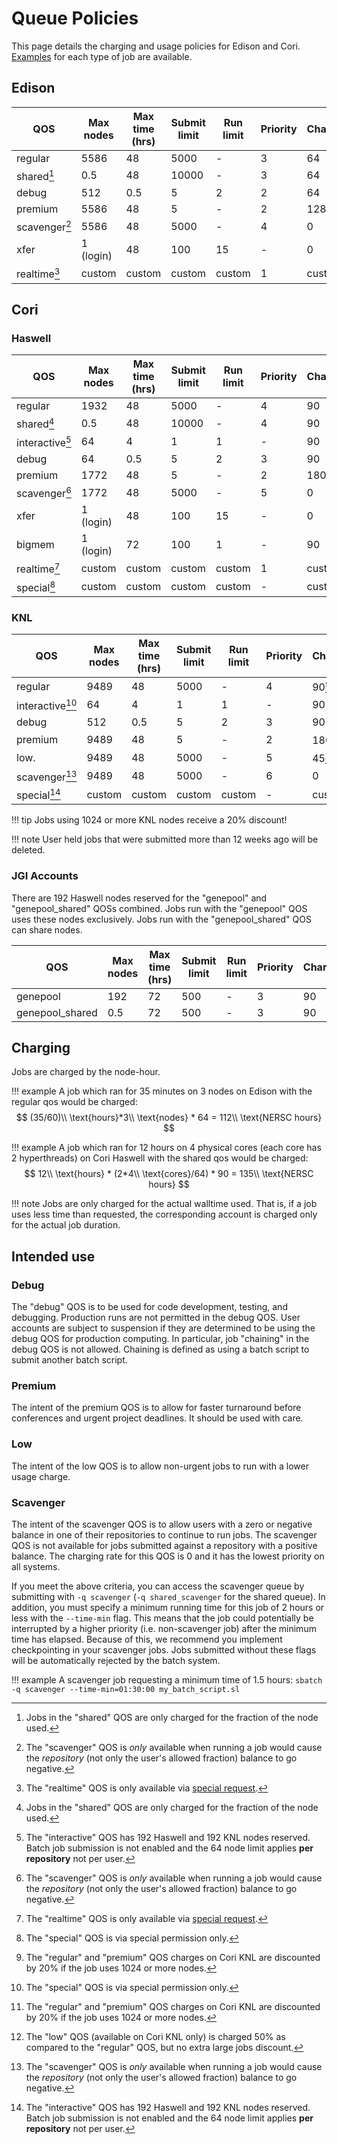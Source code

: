 # Queue Policies

This page details the charging and usage policies for Edison and
Cori. [Examples](examples/index.md) for each type of job are available.

## Edison

| QOS           | Max nodes | Max time (hrs) | Submit limit | Run limit | Priority | Charge |
|---------------|-----------|----------------|--------------|-----------|----------|--------|
| regular       | 5586      | 48             | 5000         | -         | 3        | 64     |
| shared[^1]    | 0.5       | 48             | 10000        | -         | 3        | 64     |
| debug         | 512       | 0.5            | 5            | 2         | 2        | 64     |
| premium       | 5586      | 48             | 5            | -         | 2        | 128    |
| scavenger[^2] | 5586      | 48             | 5000         | -         | 4        | 0      |
| xfer          | 1 (login) | 48             | 100          | 15        | -        | 0      |
| realtime[^3]  | custom    | custom         | custom       | custom    | 1        | custom |

## Cori

### Haswell

| QOS             | Max nodes | Max time (hrs) | Submit limit | Run limit | Priority | Charge |
|-----------------|-----------|----------------|--------------|-----------|----------|--------|
| regular         | 1932      | 48             | 5000         | -         | 4        | 90     |
| shared[^1]      | 0.5       | 48             | 10000        | -         | 4        | 90     |
| interactive[^4] | 64        | 4              | 1            | 1         | -        | 90     |
| debug           | 64        | 0.5            | 5            | 2         | 3        | 90     |
| premium         | 1772      | 48             | 5            | -         | 2        | 180    |
| scavenger[^2]   | 1772      | 48             | 5000         | -         | 5        | 0      |
| xfer            | 1 (login) | 48             | 100          | 15        | -        | 0      |
| bigmem          | 1 (login) | 72             | 100          | 1         | -        | 90     |
| realtime[^3]    | custom    | custom         | custom       | custom    | 1        | custom |
| special[^5]     | custom    | custom         | custom       | custom    | -        | custom |

### KNL

| QOS             | Max nodes | Max time (hrs) | Submit limit | Run limit | Priority | Charge |
|-----------------|-----------|----------------|--------------|-----------|----------|--------|
| regular         | 9489      | 48             | 5000         | -         | 4        | 90[^6] |
| interactive[^5] | 64        | 4              | 1            | 1         | -        | 90     |
| debug           | 512       | 0.5            | 5            | 2         | 3        | 90     |
| premium         | 9489      | 48             | 5            | -         | 2        | 180[^6]|
| low.            | 9489      | 48             | 5000         | -         | 5        | 45[^7] |
| scavenger[^2]   | 9489      | 48             | 5000         | -         | 6        | 0      |
| special[^4]     | custom    | custom         | custom       | custom    | -        | custom |

!!! tip
	Jobs using 1024 or more KNL nodes receive a 20% discount!

!!! note
	User held jobs that were submitted more than 12 weeks ago will be deleted.

### JGI Accounts

There are 192 Haswell nodes reserved for the "genepool" and
"genepool_shared" QOSs combined.  Jobs run with the "genepool" QOS
uses these nodes exclusively. Jobs run with the "genepool_shared" QOS
can share nodes.

| QOS             | Max nodes | Max time (hrs) | Submit limit | Run limit | Priority | Charge |
|-----------------|-----------|----------------|--------------|-----------|----------|--------|
| genepool        | 192       | 72             | 500          | -         | 3        | 90     |
| genepool_shared | 0.5       | 72             | 500          | -         | 3        | 90     |

## Charging

Jobs are charged by the node-hour.

!!! example
	A job which ran for 35 minutes on 3 nodes on Edison with
	the regular qos would be charged:
	$$ (35/60)\\ \text{hours}*3\\ \text{nodes} * 64 = 112\\ \text{NERSC hours} $$

!!! example
	A job which ran for 12 hours on 4 physical cores (each core has 2 hyperthreads)
	on Cori Haswell with the shared qos would be charged:
	$$ 12\\ \text{hours} * (2*4\\ \text{cores}/64) * 90 = 135\\ \text{NERSC hours} $$

!!! note
    Jobs are only charged for the actual walltime used. That is, if a job uses less
    time than requested, the corresponding account is charged only for the actual job
    duration.

## Intended use

### Debug

The "debug" QOS is to be used for code development, testing, and
debugging. Production runs are not permitted in the debug QOS. User
accounts are subject to suspension if they are determined to be using
the debug QOS for production computing. In particular, job "chaining"
in the debug QOS is not allowed. Chaining is defined as using a batch
script to submit another batch script.

### Premium

The intent of the premium QOS is to allow for faster turnaround before
conferences and urgent project deadlines. It should be used with care.

### Low

The intent of the low QOS is to allow non-urgent jobs to run with a 
lower usage charge.

### Scavenger

The intent of the scavenger QOS is to allow users with a zero or
negative balance in one of their repositories to continue to run jobs.
The scavenger QOS is not available for jobs submitted against
a repository with a positive balance. The charging rate for this QOS
is 0 and it has the lowest priority on all systems.

If you meet the above criteria, you can access the scavenger queue by
submitting with `-q scavenger` (`-q shared_scavenger` for the shared
queue). In addition, you must specify a minimum running time for this
job of 2 hours or less with the `--time-min` flag. This means that the
job could potentially be interrupted by a higher priority
(i.e. non-scavenger job) after the minimum time has elapsed. Because
of this, we recommend you implement checkpointing in your scavenger
jobs. Jobs submitted without these flags will be automatically
rejected by the batch system.

!!! example
        A scavenger job requesting a minimum time of 1.5 hours:
	`sbatch -q scavenger --time-min=01:30:00 my_batch_script.sl`

[^1]:
	Jobs in the "shared" QOS are only charged for the fraction of the
	node used.

[^2]:
	The "scavenger" QOS is *only* available when running a job would
    cause the *repository* (not only the user's allowed fraction)
    balance to go negative.

[^3]:
	The "realtime" QOS is only available via
    [special request](https://nersc.service-now.com/catalog_home.do?sysparm_view=catalog_default).

[^4]:
	The "interactive" QOS has 192 Haswell and 192 KNL nodes
    reserved. Batch job submission is not enabled and the 64 node
    limit applies **per repository** not per user.

[^5]:
	The "special" QOS is via special permission only.

[^6]:
	The "regular" and "premium" QOS charges on Cori KNL are discounted
    by 20% if the job uses 1024 or more nodes.

[^7]:
	The "low" QOS (available on Cori KNL only) is charged 50% as compared to 
	the "regular" QOS, but no extra large jobs discount.

